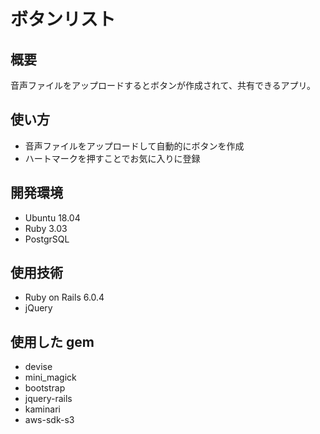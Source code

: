 # ボタンリスト

## 概要

音声ファイルをアップロードするとボタンが作成されて、共有できるアプリ。

## 使い方

-   音声ファイルをアップロードして自動的にボタンを作成
-   ハートマークを押すことでお気に入りに登録

## 開発環境

-   Ubuntu 18.04
-   Ruby 3.03
-   PostgrSQL

## 使用技術

-   Ruby on Rails 6.0.4
-   jQuery

## 使用した gem

-   devise
-   mini_magick
-   bootstrap
-   jquery-rails
-   kaminari
-   aws-sdk-s3
